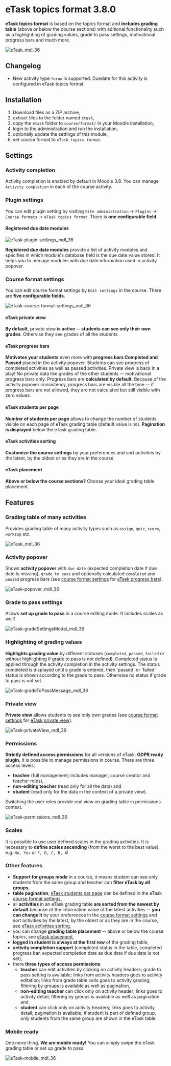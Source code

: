 # eTask topics format 3.8.0

**eTask topics format** is based on the topics format and **includes grading table** (above or below the course sections) with aditional functionality such as a highlighting of grading values, grade to pass settings, motivational progress bars and much more.

![eTask_mdl_36](https://bitbucket.org/repo/obeE8n/images/829736702-eTask_mdl_36.png)

## Changelog

- New activity type `forum` is supported. Duedate for this activity is configured in eTask topics format.

## Installation

1. Download files as a ZIP archive,
2. extract files to the folder named `etask`,
3. copy the `etask` folder to `course/format/` in your Moodle installation,
4. login to the administration and run the installation,
5. optionally update the settings of this module,
6. set course format to `eTask topics format`.

## Settings

### Activity completion

Activity completion is enabled by default in Moodle 3.8. You can manage `Activity completion` in each of the course activity.

### Plugin settings

You can edit plugin setting by visiting `Site administration` -> `Plugins` -> `Course formats` -> `eTask topics format`. There is **one configurable field**.

#### Registered due date modules

![eTask-plugin-settings_mdl_36](https://bitbucket.org/repo/obeE8n/images/3581889433-eTask-pluginSettings_mdl_36.png)

**Registered due date modules** provide a list of activity modules and specifies in which module's database field is the due date value stored. It helps you to menage modules with due date information used in activity popover.

### Course format settings

You can edit course format settings by `Edit settings` in the course. There are **five configurable fields**.

![eTask-course-format-settings_mdl_36](https://bitbucket.org/repo/obeE8n/images/910644360-etask-course-format-settings.png)

#### eTask private view

**By default**, private view **is active -- students can see only their own grades**. Othervise they see grades of all the students.

#### eTask progress bars 

**Motivates your students** even more with **progress bars Completed and Passed** placed in the activity popover. Students can see progress of completed activities as well as passed activities. Private view is back in a play! No private data like grades of the other students -- motivational progress bars only. Progress bars are **calculated by default**. Because of the activity popover consistency, progress bars are visible all the time -- if progress bars are not allowed, they are not calculated but still visible with zero values.

#### eTask students per page

**Number of students per page** allows to change the number of students visible on each page of eTask grading table (default value is `10`). **Pagination is displayed** below the eTask grading table.

#### eTask activities sorting

**Customize the course settings** by your preferences and sort activities by the latest, by the oldest or as they are in the course.

#### eTask placement

**Above or below the course sections?** Choose your ideal grading table placement.

## Features

### Grading table of many activities

Provides grading table of many activity types such as `assign`, `quiz`, `scorm`, `worksop` etc.

![eTask_mdl_36](https://bitbucket.org/repo/obeE8n/images/829736702-eTask_mdl_36.png)

### Activity popover

Shows **activity popover** with `due date` (expected completion date if due date is missing), `grade to pass` and optionally calculated `completed` and `passed` progress bars (see [course format settings](#markdown-header-course-format-settings) for [eTask progress bars](#markdown-header-etask-progress-bars)).

![eTask-popover_mdl_36](https://bitbucket.org/repo/obeE8n/images/3020990510-eTask-popover_mdl_362.png)

### Grade to pass settings

Allows **set up grade to pass** in a course editing mode. It includes scales as well!

![eTask-gradeSettingsModal_mdl_36](https://bitbucket.org/repo/obeE8n/images/3212550979-eTask-gradeSettingsModal_mdl_36.png)

### Highlighting of grading values

**Highlights grading value** by different statuses (`completed`, `passed`, `failed` or without highlighting if grade to pass is not defined). Completed status is applied through the activity completion in the activity settings. The status completed is displayed until a grade is entered, then 'passed' or 'failed' status is shown according to the grade to pass. Otherwise no status if grade to pass is not set.

![eTask-gradeToPassMessage_mdl_36](https://bitbucket.org/repo/obeE8n/images/2349476036-eTask-gradeToPassMessage_mdl_36.png)

### Private view

**Private view** allows students to see only own grades (see [course format settings](#markdown-header-course-format-settings) for [eTask private view](#markdown-header-etask-private-view)).

![eTask-privateView_mdl_36](https://bitbucket.org/repo/obeE8n/images/190471794-eTask-privateView_mdl_36.png)

### Permissions

**Strictly defined access permissions** for all versions of eTask. **GDPR ready plugin.** It is possible to manage permissions in course. There are three access levels:

- **teacher** (full management; includes manager, course creator and teacher roles),
- **non-editing teacher** (read only for all the data) and
- **student** (read only for the data in the context of a private view).

Switching the user roles provide real view on grading table in permissions context.

![eTask-permissions_mdl_36](https://bitbucket.org/repo/obeE8n/images/1154170442-eTask-permissions_mdl_36.png)

### Scales

It is possible to use user defined scales in the grading activities. It is necessary to **define scales ascending** (from the worst to the best value), e.g. `No, Yes` or `F, D, C, B, A`!

### Other features

- **Support for groups mode** in a course, it means student can see only students from the same group and teacher can **filter eTask by all groups**,
- **table pagination**; [eTask students per page](#markdown-header-etask-students-per-page) can be defined in the eTask [course format settings](#markdown-header-course-format-settings),
- all **activities** in an eTask grading table **are sorted from the newest by default** because of the information value of the latest activities -- **you can change it** by your preferences in the [course format settings](#markdown-header-course-format-settings) and sort activities by the latest, by the oldest or as they are in the course, see [eTask activities sorting](#markdown-header-etask-activities-sorting),
- you can change **grading table placement** -- above or below the course topics, see [eTask placement](#markdown-header-etask-placement),
- **logged in student is always at the first row** of the grading table,
- **activity completion support** (completed status in the table, completed progress bar, expected completion date as due date if due date is not set),
- there **three types of access permissions**:
    - **teacher** can edit activities by clicking on activity headers; grade to pass setting is available; links from activity headers goes to activity editation; links from grade table cells goes to activity grading; filtering by groups is available as well as pagination,
    - **non-editing teacher** can click only on activity header; links goes to activity detail; filtering by groups is available as well as pagination and
    - **student** can click only on activity headers; links goes to activity detail; pagination is available; if student is part of defined group, only students from the same group are shown in the eTask table.

### Mobile ready

One more thing. **We are mobile ready!** You can simply swipe the eTask grading table or set up grade to pass.

![eTask-mobile_mdl_36](https://bitbucket.org/repo/obeE8n/images/1893259122-eTask-mobile_mdl_36.png)
